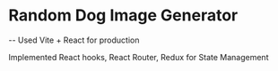 # Random Dog Image Generator

-- Used Vite + React for production

Implemented React hooks, React Router, Redux for State Management